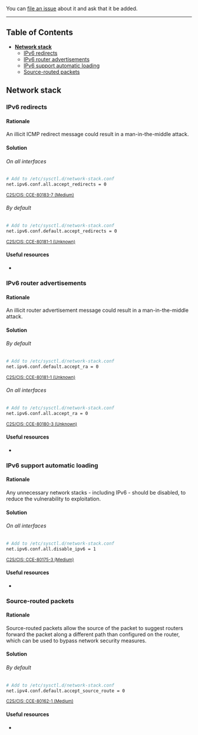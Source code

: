 You can [file an issue](https://github.com/trimstray/the-practical-linux-hardening-guide/issues) about it and ask that it be added.

---

## Table of Contents

- **[Network stack](#network-stack)**
  * [IPv6 redirects](#ipv6-redirects)
  * [IPv6 router advertisements](#ipv6-router-advertisements)
  * [IPv6 support automatic loading](#ipv6-support-automatic-loading)
  * [Source-routed packets](#source-routed-packets)

## Network stack

### IPv6 redirects

#### Rationale

An illicit ICMP redirect message could result in a man-in-the-middle attack.

#### Solution

###### On all interfaces

```bash
# Add to /etc/sysctl.d/network-stack.conf
net.ipv6.conf.all.accept_redirects = 0
```

<sup><a href="https://static.open-scap.org/ssg-guides/ssg-rhel7-guide-C2S.html#xccdf_org.ssgproject.content_rule_sysctl_net_ipv6_conf_default_accept_redirects">C2S/CIS: CCE-80183-7 (Medium)</a></sup>

###### By default

```bash
# Add to /etc/sysctl.d/network-stack.conf
net.ipv6.conf.default.accept_redirects = 0
```

<sup><a href="https://static.open-scap.org/ssg-guides/ssg-rhel7-guide-C2S.html#xccdf_org.ssgproject.content_rule_sysctl_net_ipv6_conf_default_accept_ra">C2S/CIS: CCE-80181-1 (Unknown)</a></sup>

#### Useful resources

- []()

### IPv6 router advertisements

#### Rationale

An illicit router advertisement message could result in a man-in-the-middle attack.

#### Solution

###### By default

```bash
# Add to /etc/sysctl.d/network-stack.conf
net.ipv6.conf.default.accept_ra = 0
```

<sup><a href="https://static.open-scap.org/ssg-guides/ssg-rhel7-guide-C2S.html#xccdf_org.ssgproject.content_rule_sysctl_net_ipv6_conf_default_accept_ra">C2S/CIS: CCE-80181-1 (Unknown)</a></sup>

###### On all interfaces

```bash
# Add to /etc/sysctl.d/network-stack.conf
net.ipv6.conf.all.accept_ra = 0
```

<sup><a href="https://static.open-scap.org/ssg-guides/ssg-rhel7-guide-C2S.html#xccdf_org.ssgproject.content_rule_sysctl_net_ipv6_conf_all_accept_ra">C2S/CIS: CCE-80180-3 (Unknown)</a></sup>

#### Useful resources

- []()

### IPv6 support automatic loading

#### Rationale

Any unnecessary network stacks - including IPv6 - should be disabled, to reduce the vulnerability to exploitation.

#### Solution

###### On all interfaces

```bash
# Add to /etc/sysctl.d/network-stack.conf
net.ipv6.conf.all.disable_ipv6 = 1
```

<sup><a href="https://static.open-scap.org/ssg-guides/ssg-rhel7-guide-C2S.html#xccdf_org.ssgproject.content_rule_sysctl_net_ipv6_conf_all_disable_ipv6">C2S/CIS: CCE-80175-3 (Medium)</a></sup>

#### Useful resources

- []()

### Source-routed packets

#### Rationale

Source-routed packets allow the source of the packet to suggest routers forward the packet along a different path than configured on the router, which can be used to bypass network security measures.

#### Solution

###### By default

```bash
# Add to /etc/sysctl.d/network-stack.conf
net.ipv4.conf.default.accept_source_route = 0
```

<sup><a href="https://static.open-scap.org/ssg-guides/ssg-rhel7-guide-C2S.html#xccdf_org.ssgproject.content_rule_sysctl_net_ipv4_conf_default_accept_source_route">C2S/CIS: CCE-80162-1 (Medium)</a></sup>

#### Useful resources

- []()

